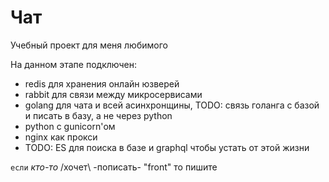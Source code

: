 # Чат
Учебный проект для меня любимого

На данном этапе подключен:
* redis для хранения онлайн юзверей
* rabbit для связи между микросервисами
* golang для чата и всей асинхронщины, TODO: связь голанга с базой и писать в базу, а не через python
* python с gunicorn'ом
* nginx как прокси
* TODO: ES для поиска в базе и graphql чтобы устать от этой жизни

`если` *кто-то* /хочет\ -пописать- "front"  то пишите
